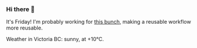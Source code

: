 ### Hi there :wave:

It's Friday! I'm probably working for [this bunch](https://github.com/kohofinancial), making a reusable workflow more reusable.

Weather in Victoria BC: sunny, at +10°C.

